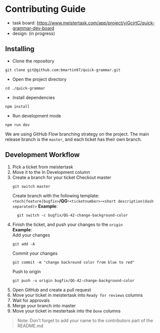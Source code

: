 # Contributing Guide

- task board: https://www.meistertask.com/app/project/yiGcjrtC/quick-grammar-dev-board
- design: (in progress)

## Installing

- Clone the repository

```
git clone git@github.com:bmartin97/quick-grammar.git
```

- Open the project directory

```
cd ./quick-grammar
```

- Install dependencies

```
npm install
```

- Run development mode

```
npm run dev
```

We are using GitHub Flow branching strategy on the project. The main release branch is the `master`, and each ticket has their own branch.

## Development Workflow

1. Pick a ticket from meistertask
2. Move it to the In Development column
3. Create a branch for your ticket
   Checkout master
   ```
   git switch master
   ```
   Create branch with the following template:  
    `<tech|feature|bugfix>`**/QG-**`<ticketnumber>`**-**`<short description(dash separated)>`
   **Example**:
   ```
     git switch -c bugfix/QG-42-change-background-color
   ```
4. Finish the ticket, and push your changes to the `origin`  
    **Example**:  
    Add your changes
   ```
   git add -A
   ```
   Commit your changes
   ```
   git commit -m "change backround color from blue to red"
   ```
   Push to origin
   ```
   git push -u origin bugfix/QG-42-change-background-color
   ```
5. Open GitHub and create a pull request
6. Move your ticket in meistertask into `Ready for reviews` columns
7. Wait for approvals
8. Merge your branch into master
9. Move your ticket in mestertask into the `Done` columns

> Note: Don't forget to add your name to the contributors part of the README.md
